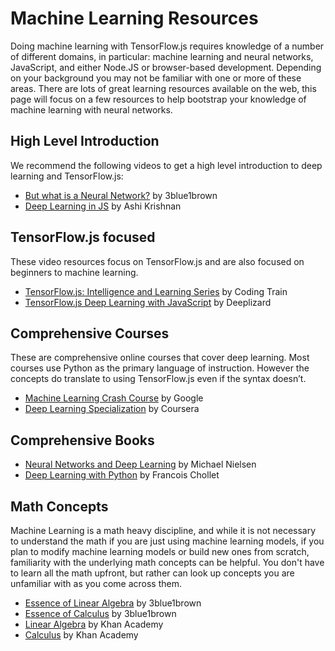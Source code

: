# Machine Learning Resources

Doing machine learning with TensorFlow.js requires knowledge of a number of different domains, in particular: machine learning and neural networks, JavaScript, and either Node.JS or browser-based development. Depending on your background you may not be familiar with one or more of these areas. There are lots of great learning resources available on the web, this page will focus on a few resources to help bootstrap your knowledge of machine learning with neural networks.

## High Level Introduction

We recommend the following videos to get a high level introduction to deep learning and TensorFlow.js:

- [But what is a Neural Network?](https://www.youtube.com/watch?v=aircAruvnKk) by 3blue1brown
- [Deep Learning in JS](https://www.youtube.com/watch?v=SV-cgdobtTA) by Ashi Krishnan


## TensorFlow.js focused

These video resources focus on TensorFlow.js and are also focused on beginners to machine learning.

- [TensorFlow.js: Intelligence and Learning Series](https://www.youtube.com/playlist?list=PLRqwX-V7Uu6YIeVA3dNxbR9PYj4wV31oQ) by Coding Train
- [TensorFlow.js Deep Learning with JavaScript](https://www.youtube.com/playlist?list=PLZbbT5o_s2xr83l8w44N_g3pygvajLrJ-) by Deeplizard

## Comprehensive Courses

These are comprehensive online courses that cover deep learning. Most courses use Python as the primary language of instruction. However the concepts do translate to using TensorFlow.js even if the syntax doesn’t.

- [Machine Learning Crash Course](https://developers.google.com/machine-learning/crash-course/ml-intro) by Google
- [Deep Learning Specialization](https://www.coursera.org/specializations/deep-learning) by Coursera

## Comprehensive Books

- [Neural Networks and Deep Learning](http://neuralnetworksanddeeplearning.com/) by Michael Nielsen
- [Deep Learning with Python](https://www.manning.com/books/deep-learning-with-python) by Francois Chollet


## Math Concepts

Machine Learning is a math heavy discipline, and while it is not necessary to understand the math if you are just using machine learning models, if you plan to modify machine learning models or build new ones from scratch, familiarity with the underlying math concepts can be helpful. You don't have to learn all the math upfront, but rather can look up concepts you are unfamiliar with as you come across them.

- [Essence of Linear Algebra](https://www.youtube.com/playlist?list=PLZHQObOWTQDPD3MizzM2xVFitgF8hE_ab) by 3blue1brown
- [Essence of Calculus](https://www.youtube.com/playlist?list=PLZHQObOWTQDMsr9K-rj53DwVRMYO3t5Yr) by 3blue1brown
- [Linear Algebra](https://www.khanacademy.org/math/linear-algebra) by Khan Academy
- [Calculus](https://www.khanacademy.org/math/calculus-home) by Khan Academy

